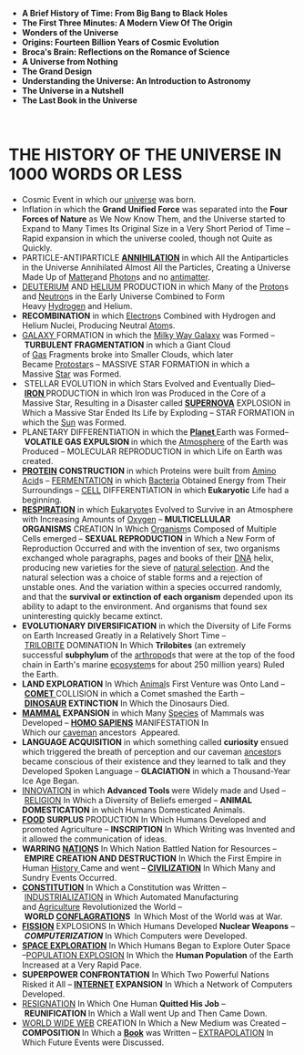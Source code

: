   
<ul>
                                <li><b><a target="_blank" href="https://github.com/manjunath5496/The-Best-Books-on-The-Universe-Ten-Books-Expert-Recommendations/blob/master/univ(1).pdf" style="text-decoration:none;">A Brief History of Time: From Big Bang to Black Holes </a></b></li>
  
<li><b><a target="_blank" href="https://github.com/manjunath5496/The-Best-Books-on-The-Universe-Ten-Books-Expert-Recommendations/blob/master/univ(2).pdf" style="text-decoration:none;">The First Three Minutes: A Modern View Of The Origin</a></b></li>  
  
<li><b><a target="_blank" href="https://github.com/manjunath5496/The-Best-Books-on-The-Universe-Ten-Books-Expert-Recommendations/blob/master/univ(3).pdf" style="text-decoration:none;">Wonders of the Universe</a></b></li>
                               
 <li><b><a target="_blank" href="https://github.com/manjunath5496/The-Best-Books-on-The-Universe-Ten-Books-Expert-Recommendations/blob/master/univ(4).pdf" style="text-decoration:none;">Origins: Fourteen Billion Years of Cosmic Evolution</a></b></li>                              
<li><b><a target="_blank" href="https://github.com/manjunath5496/The-Best-Books-on-The-Universe-Ten-Books-Expert-Recommendations/blob/master/univ(5).pdf" style="text-decoration:none;">Broca's Brain: Reflections on the Romance of Science</a></b></li>
                                <li><b><a target="_blank" href="https://github.com/manjunath5496/The-Best-Books-on-The-Universe-Ten-Books-Expert-Recommendations/blob/master/univ(6).pdf" style="text-decoration:none;">A Universe from Nothing </a></b></li>
                <li><b><a target="_blank" href="https://github.com/manjunath5496/The-Best-Books-on-The-Universe-Ten-Books-Expert-Recommendations/blob/master/univ(7).pdf" style="text-decoration:none;">The Grand Design </a></b></li>                                
                                
<li><b><a target="_blank" href="https://github.com/manjunath5496/The-Best-Books-on-The-Universe-Ten-Books-Expert-Recommendations/blob/master/univ(8).pdf" style="text-decoration:none;">Understanding the Universe: An Introduction to Astronomy</a></b></li>

<li><b><a target="_blank" href="https://github.com/manjunath5496/The-Best-Books-on-The-Universe-Ten-Books-Expert-Recommendations/blob/master/univ(9).pdf" style="text-decoration:none;">The Universe in a Nutshell </a></b></li>

<li><b><a target="_blank" href="https://github.com/manjunath5496/The-Best-Books-on-The-Universe-Ten-Books-Expert-Recommendations/blob/master/univ(10).pdf" style="text-decoration:none;">The Last Book in the Universe </a></b></li>

</ul>    

</br>
<h1>THE HISTORY OF THE UNIVERSE IN 1000 WORDS OR LESS</h1>



<ul>
<li>Cosmic Event in which our&nbsp;<a href="https://en.wikipedia.org/wiki/Universe" target="_blank" rel="nofollow noopener">universe</a>&nbsp;was born.</li>
<li>Inflation in which the&nbsp;<strong>Grand Unified Force</strong>&nbsp;was separated into the&nbsp;<strong>Four Forces of Nature</strong>&nbsp;as We Now Know Them, and the Universe started to Expand to Many Times Its Original Size in a Very Short Period of Time &ndash; Rapid expansion in which the universe cooled, though not Quite as Quickly.</li>
<li>PARTICLE-ANTIPARTICLE&nbsp;<a href="https://en.wikipedia.org/wiki/Annihilation" target="_blank" rel="nofollow noopener"><strong>ANNIHILATION</strong></a>&nbsp;in which All the Antiparticles in the Universe Annihilated Almost All the Particles, Creating a Universe Made Up of&nbsp;<a href="https://en.wikipedia.org/wiki/Matter" target="_blank" rel="nofollow noopener">Matter</a>and&nbsp;<a href="https://en.wikipedia.org/wiki/Photon" target="_blank" rel="nofollow noopener">Photon</a>s and no&nbsp;<a href="https://en.wikipedia.org/wiki/Antimatter" target="_blank" rel="nofollow noopener">antimatter</a>.</li>
<li><a href="https://en.wikipedia.org/wiki/Deuterium" target="_blank" rel="nofollow noopener">DEUTERIUM</a>&nbsp;AND&nbsp;<a href="https://en.wikipedia.org/wiki/Helium" target="_blank" rel="nofollow noopener">HELIUM</a>&nbsp;PRODUCTION in which Many of the&nbsp;<a href="https://en.wikipedia.org/wiki/Proton" target="_blank" rel="nofollow noopener">Proton</a>s and&nbsp;<a href="https://en.wikipedia.org/wiki/Neutron" target="_blank" rel="nofollow noopener">Neutron</a>s in the Early Universe Combined to Form Heavy&nbsp;<a href="https://en.wikipedia.org/wiki/Hydrogen" target="_blank" rel="nofollow noopener">Hydrogen</a>&nbsp;and Helium.</li>
<li><strong>RECOMBINATION</strong>&nbsp;in which&nbsp;<a href="https://en.wikipedia.org/wiki/Electron" target="_blank" rel="nofollow noopener">Electron</a>s Combined with Hydrogen and Helium Nuclei, Producing Neutral&nbsp;<a href="https://en.wikipedia.org/wiki/Atom" target="_blank" rel="nofollow noopener">Atom</a>s.</li>
<li><a href="https://en.wikipedia.org/wiki/Galaxy" target="_blank" rel="nofollow noopener">GALAXY&nbsp;</a>FORMATION in which the&nbsp;<a href="https://en.wikipedia.org/wiki/Milky_Way_Galaxy" target="_blank" rel="nofollow noopener">Milky Way Galaxy</a>&nbsp;was Formed &ndash;&nbsp;<strong>TURBULENT FRAGMENTATION</strong>&nbsp;in which a Giant Cloud of&nbsp;<a href="https://en.wikipedia.org/wiki/Gas" target="_blank" rel="nofollow noopener">Gas</a>&nbsp;Fragments broke into Smaller Clouds, which later Became&nbsp;<a href="https://en.wikipedia.org/wiki/Protostar" target="_blank" rel="nofollow noopener">Protostar</a>s &ndash; MASSIVE STAR FORMATION in which a Massive&nbsp;<a href="https://en.wikipedia.org/wiki/Star" target="_blank" rel="nofollow noopener">Star</a>&nbsp;was Formed.</li>
<li>&nbsp;STELLAR EVOLUTION in which Stars Evolved and Eventually Died&ndash;&nbsp;<a href="https://en.wikipedia.org/wiki/Iron" target="_blank" rel="nofollow noopener"><strong>IRON&nbsp;</strong></a>PRODUCTION in which Iron was Produced in the Core of a Massive Star, Resulting in a Disaster called&nbsp;<a href="https://en.wikipedia.org/wiki/Supernova" target="_blank" rel="nofollow noopener"><strong>SUPERNOVA</strong></a>&nbsp;EXPLOSION in Which a Massive Star Ended Its Life by Exploding &ndash; STAR FORMATION in which the&nbsp;<a href="https://en.wikipedia.org/wiki/Sun" target="_blank" rel="nofollow noopener">Sun</a>&nbsp;was Formed.</li>
<li>PLANETARY DIFFERENTIATION in which the&nbsp;<a href="https://en.wikipedia.org/wiki/Planet" target="_blank" rel="nofollow noopener"><strong>Planet&nbsp;</strong></a>Earth was Formed&ndash;&nbsp;<strong>VOLATILE GAS EXPULSION&nbsp;</strong>in which the&nbsp;<a href="https://en.wikipedia.org/wiki/Atmosphere" target="_blank" rel="nofollow noopener">Atmosphere</a>&nbsp;of the Earth was Produced &ndash; MOLECULAR REPRODUCTION in which Life on Earth was created.</li>
<li><a href="https://en.wikipedia.org/wiki/Protein" target="_blank" rel="nofollow noopener"><strong>PROTEIN</strong></a>&nbsp;<strong>CONSTRUCTION</strong>&nbsp;in which Proteins were built from&nbsp;<a href="https://en.wikipedia.org/wiki/Amino_acid" target="_blank" rel="nofollow noopener">Amino Acid</a>s &ndash;&nbsp;<a href="https://en.wikipedia.org/wiki/Fermentation" target="_blank" rel="nofollow noopener">FERMENTATION</a>&nbsp;in which&nbsp;<a href="https://en.wikipedia.org/wiki/Bacteria" target="_blank" rel="nofollow noopener">Bacteria</a>&nbsp;Obtained Energy from Their Surroundings &ndash;&nbsp;<a href="https://en.wikipedia.org/wiki/Cell_(biology)" target="_blank" rel="nofollow noopener">CELL</a>&nbsp;DIFFERENTIATION in which<strong>&nbsp;Eukaryotic</strong>&nbsp;Life had a beginning.</li>
<li><a href="https://en.wikipedia.org/wiki/Respiration_(physiology)" target="_blank" rel="nofollow noopener"><strong>RESPIRATION</strong></a>&nbsp;in which&nbsp;<a href="https://en.wikipedia.org/wiki/Eukaryote" target="_blank" rel="nofollow noopener">Eukaryote</a>s Evolved to Survive in an Atmosphere with Increasing Amounts of&nbsp;<a href="https://en.wikipedia.org/wiki/Oxygen" target="_blank" rel="nofollow noopener">Oxygen</a>&nbsp;&ndash;&nbsp;<strong>MULTICELLULAR ORGANISMS</strong>&nbsp;CREATION In&nbsp;Which&nbsp;<a href="https://en.wikipedia.org/wiki/Organism" target="_blank" rel="nofollow noopener">Organism</a>s Composed of Multiple Cells emerged &ndash;&nbsp;<strong>SEXUAL REPRODUCTION</strong>&nbsp;in Which a New Form of Reproduction Occurred and with the invention of sex, two organisms exchanged whole paragraphs, pages and books of their&nbsp;<a href="https://en.wikipedia.org/wiki/DNA" target="_blank" rel="nofollow noopener">DNA</a>&nbsp;helix, producing new varieties for the sieve of&nbsp;<a href="https://en.wikipedia.org/wiki/Natural_selection" target="_blank" rel="nofollow noopener">natural selection</a>. And the natural selection was a choice of stable forms and a rejection of unstable ones. And the variation within a species occurred randomly, and that the&nbsp;<strong>survival or extinction of each organism</strong>&nbsp;depended upon its ability to adapt to the environment. And organisms that found sex uninteresting quickly became extinct.</li>
<li><strong>EVOLUTIONARY DIVERSIFICATION</strong>&nbsp;in which the Diversity of Life Forms on Earth Increased Greatly in a Relatively Short Time &ndash;&nbsp;<a href="https://en.wikipedia.org/wiki/Trilobite" target="_blank" rel="nofollow noopener">TRILOBITE</a>&nbsp;DOMINATION In Which&nbsp;<strong>Trilobites</strong>&nbsp;(an extremely successful&nbsp;<strong>subphylum&nbsp;</strong>of the&nbsp;<a href="https://en.wikipedia.org/wiki/Arthropod" target="_blank" rel="nofollow noopener">arthropod</a>s that were at the top of the food chain in Earth's marine&nbsp;<a href="https://en.wikipedia.org/wiki/Ecosystem" target="_blank" rel="nofollow noopener">ecosystem</a>s for about 250 million years) Ruled the Earth.</li>
<li><strong>LAND EXPLORATION</strong>&nbsp;In Which&nbsp;<a href="https://en.wikipedia.org/wiki/Animal" target="_blank" rel="nofollow noopener">Animal</a>s First Venture was Onto Land &ndash;&nbsp;<a href="https://en.wikipedia.org/wiki/Comet" target="_blank" rel="nofollow noopener"><strong>COMET&nbsp;</strong></a>COLLISION&nbsp;in which&nbsp;a Comet smashed&nbsp;the Earth &ndash;&nbsp;<a href="https://en.wikipedia.org/wiki/Dinosaur" target="_blank" rel="nofollow noopener"><strong>DINOSAUR</strong></a><strong>&nbsp;EXTINCTION</strong>&nbsp;In Which the Dinosaurs Died.</li>
<li><a href="https://en.wikipedia.org/wiki/Mammal" target="_blank" rel="nofollow noopener"><strong>MAMMAL</strong></a><strong>&nbsp;EXPANSION</strong>&nbsp;in which Many&nbsp;<a href="https://en.wikipedia.org/wiki/Species" target="_blank" rel="nofollow noopener">Species</a>&nbsp;of Mammals was Developed&nbsp;&ndash;&nbsp;<a href="https://en.wikipedia.org/wiki/Homo_sapiens" target="_blank" rel="nofollow noopener"><strong>HOMO SAPIENS</strong></a>&nbsp;MANIFESTATION In Which&nbsp;our&nbsp;<a href="https://en.wikipedia.org/wiki/Caveman" target="_blank" rel="nofollow noopener">caveman</a>&nbsp;ancestors&nbsp;&nbsp;Appeared.</li>
<li><strong>LANGUAGE ACQUISITION</strong>&nbsp;in which something called&nbsp;<strong>curiosity</strong>&nbsp;ensued which triggered the breath of perception and our caveman&nbsp;<a href="https://en.wikipedia.org/wiki/Ancestor" target="_blank" rel="nofollow noopener">ancestor</a>s became conscious of their existence and they learned to talk and they Developed Spoken Language &ndash;&nbsp;<strong>GLACIATION</strong>&nbsp;in which a Thousand-Year Ice Age Began.</li>
<li><a href="https://en.wikipedia.org/wiki/Innovation" target="_blank" rel="nofollow noopener">INNOVATION</a>&nbsp;in which&nbsp;<strong>Advanced Tools&nbsp;</strong>were Widely made and Used &ndash;&nbsp;<a href="https://en.wikipedia.org/wiki/Religion" target="_blank" rel="nofollow noopener">RELIGION</a>&nbsp;In Which a Diversity of Beliefs emerged &ndash;&nbsp;<strong>ANIMAL DOMESTICATION</strong>&nbsp;in which Humans Domesticated Animals.</li>
<li><a href="https://en.wikipedia.org/wiki/Food" target="_blank" rel="nofollow noopener"><strong>FOOD</strong></a><strong>&nbsp;SURPLUS&nbsp;</strong>PRODUCTION In Which Humans Developed and promoted Agriculture &ndash;&nbsp;<strong>INSCRIPTION</strong>&nbsp;In Which Writing&nbsp;was Invented and it allowed the communication of ideas.</li>
<li><strong>WARRING&nbsp;</strong><a href="https://en.wikipedia.org/wiki/Nation" target="_blank" rel="nofollow noopener"><strong>NATION</strong></a><strong>S</strong>&nbsp;In Which Nation Battled Nation for Resources &ndash;&nbsp;<strong>EMPIRE CREATION AND DESTRUCTION</strong>&nbsp;In Which the First Empire in Human&nbsp;<a href="https://en.wikipedia.org/wiki/History" target="_blank" rel="nofollow noopener">History&nbsp;</a>Came and went &ndash;&nbsp;<a href="https://en.wikipedia.org/wiki/Civilization" target="_blank" rel="nofollow noopener"><strong>CIVILIZATION</strong></a>&nbsp;In Which Many and Sundry Events Occurred.</li>
<li><a href="https://en.wikipedia.org/wiki/Constitution" target="_blank" rel="nofollow noopener"><strong>CONSTITUTION</strong></a>&nbsp;In Which a Constitution was Written &ndash;&nbsp;<a href="https://en.wikipedia.org/wiki/Industrialisation" target="_blank" rel="nofollow noopener">INDUSTRIALIZATION</a>&nbsp;in Which Automated Manufacturing and&nbsp;<a href="https://en.wikipedia.org/wiki/Agriculture" target="_blank" rel="nofollow noopener">Agriculture</a>&nbsp;Revolutionized the World &ndash;&nbsp;<strong>WORLD&nbsp;</strong><a href="https://en.wikipedia.org/wiki/Conflagration" target="_blank" rel="nofollow noopener"><strong>CONFLAGRATION</strong></a><strong>S&nbsp;</strong>&nbsp;In&nbsp;Which Most of the World was at War.</li>
<li><a href="https://en.wikipedia.org/wiki/Nuclear_fission" target="_blank" rel="nofollow noopener"><strong>FISSION</strong></a>&nbsp;EXPLOSIONS In Which Humans Developed&nbsp;<strong>Nuclear Weapons</strong>&nbsp;&ndash;&nbsp;<strong><em>COMPUTERIZATION</em></strong>&nbsp;In Which Computers were Developed.</li>
<li><a href="https://en.wikipedia.org/wiki/Space_exploration" target="_blank" rel="nofollow noopener"><strong>SPACE EXPLORATION</strong></a>&nbsp;In Which Humans Began to Explore Outer Space &ndash;<a href="https://en.wikipedia.org/wiki/Population_growth" target="_blank" rel="nofollow noopener">POPULATION EXPLOSION</a>&nbsp;In Which the&nbsp;<strong>Human Population</strong>&nbsp;of the Earth Increased at a Very Rapid Pace.</li>
<li><strong>SUPERPOWER CONFRONTATION</strong>&nbsp;In Which Two Powerful Nations Risked it All &ndash;&nbsp;<a href="https://en.wikipedia.org/wiki/Internet" target="_blank" rel="nofollow noopener"><strong>INTERNET</strong></a><strong>&nbsp;EXPANSION</strong>&nbsp;In&nbsp;Which&nbsp;a Network of Computers Developed.</li>
<li><a href="https://en.wikipedia.org/wiki/Resignation" target="_blank" rel="nofollow noopener">RESIGNATION</a>&nbsp;In Which One Human&nbsp;<strong>Quitted His Job</strong>&nbsp;&ndash;&nbsp;<strong>REUNIFICATION&nbsp;</strong>In Which a Wall went Up and Then Came Down.</li>
<li><a href="https://en.wikipedia.org/wiki/World_Wide_Web" target="_blank" rel="nofollow noopener">WORLD WIDE WEB</a>&nbsp;CREATION In Which a New Medium was Created &ndash;<strong>COMPOSITION&nbsp;</strong>In Which a&nbsp;<a href="https://en.wikipedia.org/wiki/Book" target="_blank" rel="nofollow noopener"><strong>Book</strong></a>&nbsp;was Written &ndash;&nbsp;<a href="https://en.wikipedia.org/wiki/Extrapolation" target="_blank" rel="nofollow noopener">EXTRAPOLATION</a>&nbsp;In Which Future Events were Discussed.</li>
</ul>
